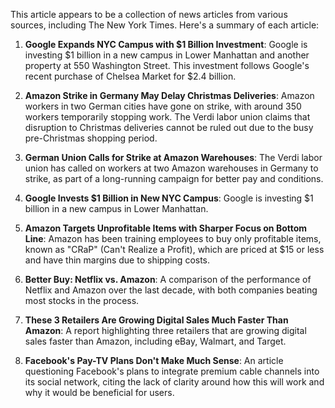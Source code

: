 This article appears to be a collection of news articles from various sources, including The New York Times. Here's a summary of each article:

1. **Google Expands NYC Campus with $1 Billion Investment**: Google is investing $1 billion in a new campus in Lower Manhattan and another property at 550 Washington Street. This investment follows Google's recent purchase of Chelsea Market for $2.4 billion.

2. **Amazon Strike in Germany May Delay Christmas Deliveries**: Amazon workers in two German cities have gone on strike, with around 350 workers temporarily stopping work. The Verdi labor union claims that disruption to Christmas deliveries cannot be ruled out due to the busy pre-Christmas shopping period.

3. **German Union Calls for Strike at Amazon Warehouses**: The Verdi labor union has called on workers at two Amazon warehouses in Germany to strike, as part of a long-running campaign for better pay and conditions.

4. **Google Invests $1 Billion in New NYC Campus**: Google is investing $1 billion in a new campus in Lower Manhattan.

5. **Amazon Targets Unprofitable Items with Sharper Focus on Bottom Line**: Amazon has been training employees to buy only profitable items, known as "CRaP" (Can't Realize a Profit), which are priced at $15 or less and have thin margins due to shipping costs.

6. **Better Buy: Netflix vs. Amazon**: A comparison of the performance of Netflix and Amazon over the last decade, with both companies beating most stocks in the process.

7. **These 3 Retailers Are Growing Digital Sales Much Faster Than Amazon**: A report highlighting three retailers that are growing digital sales faster than Amazon, including eBay, Walmart, and Target.

8. **Facebook's Pay-TV Plans Don't Make Much Sense**: An article questioning Facebook's plans to integrate premium cable channels into its social network, citing the lack of clarity around how this will work and why it would be beneficial for users.